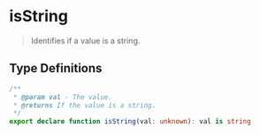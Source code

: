 # isString

> Identifies if a value is a string.

## Type Definitions

```ts
/**
 * @param val - The value.
 * @returns If the value is a string.
 */
export declare function isString(val: unknown): val is string
```
